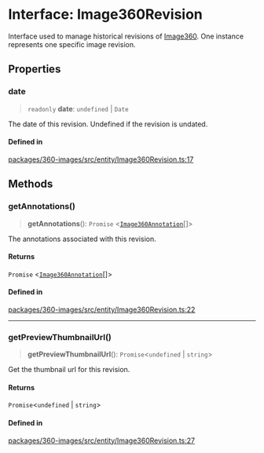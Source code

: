 # Interface: Image360Revision

Interface used to manage historical revisions of [Image360](Image360.md).
One instance represents one specific image revision.

## Properties

### date

> `readonly` **date**: `undefined` \| `Date`

The date of this revision. Undefined if the revision is undated.

#### Defined in

[packages/360-images/src/entity/Image360Revision.ts:17](https://github.com/cognitedata/reveal/blob/3aaed3491dba3f4ba9ecd87f495d35383cc73a1d/viewer/packages/360-images/src/entity/Image360Revision.ts#L17)

## Methods

### getAnnotations()

> **getAnnotations**(): `Promise` \<[`Image360Annotation`](Image360Annotation.md)[]\>

The annotations associated with this revision.

#### Returns

`Promise` \<[`Image360Annotation`](Image360Annotation.md)[]\>

#### Defined in

[packages/360-images/src/entity/Image360Revision.ts:22](https://github.com/cognitedata/reveal/blob/3aaed3491dba3f4ba9ecd87f495d35383cc73a1d/viewer/packages/360-images/src/entity/Image360Revision.ts#L22)

***

### getPreviewThumbnailUrl()

> **getPreviewThumbnailUrl**(): `Promise`\<`undefined` \| `string`\>

Get the thumbnail url for this revision.

#### Returns

`Promise`\<`undefined` \| `string`\>

#### Defined in

[packages/360-images/src/entity/Image360Revision.ts:27](https://github.com/cognitedata/reveal/blob/3aaed3491dba3f4ba9ecd87f495d35383cc73a1d/viewer/packages/360-images/src/entity/Image360Revision.ts#L27)
